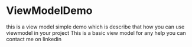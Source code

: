 # ViewModelDemo
this is a view model simple demo which is describe that how you can use viewmodel in your project
This is a basic view model 
for any help you can contact me on linkedin
